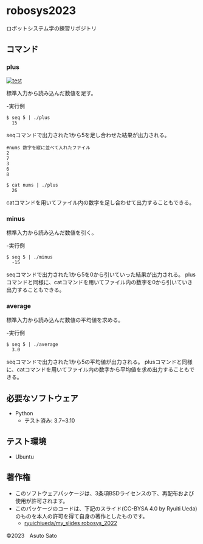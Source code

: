 # robosys2023
ロボットシステム学の練習リポジトリ

## コマンド
### plus
[![test](https://github.com/asutosato/robosys2023/actions/workflows/test.yml/badge.svg)](https://github.com/asutosato/robosys2023/actions/workflows/test.yml)

標準入力から読み込んだ数値を足す。

-実行例
```
$ seq 5 | ./plus
  15
```
seqコマンドで出力された1から5を足し合わせた結果が出力される。

```
#nums 数字を縦に並べて入れたファイル
2
7
3
6
8
```
```
$ cat nums | ./plus
  26
```
catコマンドを用いてファイル内の数字を足し合わせて出力することもできる。


### minus

標準入力から読み込んだ数値を引く。

-実行例
```
$ seq 5 | ./minus
  -15
```
seqコマンドで出力された1から5を0から引いていった結果が出力される。
plusコマンドと同様に、catコマンドを用いてファイル内の数字を0から引いていき出力することもできる。


### average

標準入力から読み込んだ数値の平均値を求める。

-実行例
```
$ seq 5 | ./average
  3.0
```
seqコマンドで出力された1から5の平均値が出力される。
plusコマンドと同様に、catコマンドを用いてファイル内の数字から平均値を求め出力することもできる。


## 必要なソフトウェア
* Python
  * テスト済み: 3.7~3.10

## テスト環境
* Ubuntu

## 著作権
* このソフトウェアパッケージは、3条項BSDライセンスの下、再配布および使用が許可されます。
* このパッケージのコードは、下記のスライド(CC-BYSA 4.0 by Ryuiti Ueda)のものを本人の許可を得て自身の著作としたものです。
   * [ryuichiueda/my_slides robosys_2022](https://github.com/ryuichiueda/my_slides/tree/master/robosys_2022)

©2023　Asuto Sato
